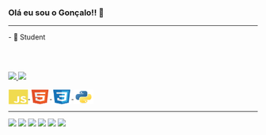 ### Olá eu sou o Gonçalo!! 👋
  <hr>
- 🔭 Student

<br><br>

<div>
  <a href="https://github.com/ferreira1911">
  <img height="180em" src="https://github-readme-stats.vercel.app/api?username=ferreira1911&show_icons=true&theme=dark&include_all_commits=true&count_privte=true"/>
  <img height="180em" src="https://github-readme-stats.vercel.app/api/top-langs/?username=ferreira1911&layout=compact&langs_count=7&theme=dark"/>   
</div>
  
  <div style="display: inline_block"><br>
  <img align="center" alt="Gonca-Js" height="30" width="40" src="https://raw.githubusercontent.com/devicons/devicon/master/icons/javascript/javascript-plain.svg">
  <img align="center" alt="Gonca-HTML" height="30" width="40" src="https://raw.githubusercontent.com/devicons/devicon/master/icons/html5/html5-original.svg">
  <img align="center" alt="Gonca-CSS" height="30" width="40" src="https://raw.githubusercontent.com/devicons/devicon/master/icons/css3/css3-original.svg">
  <img align="center" alt="Gonca-Python" height="30" width="40" src="https://raw.githubusercontent.com/devicons/devicon/master/icons/python/python-original.svg">
</div>
  
  <hr>
  
  <div> 
  <a href="https://www.youtube.com/" target="_blank"><img src="https://img.shields.io/badge/YouTube-FF0000?style=for-the-badge&logo=youtube&logoColor=white" target="_blank"></a>
  <a href="https://instagram.com/goncaloferreira.05" target="_blank"><img src="https://img.shields.io/badge/-Instagram-%23E4405F?style=for-the-badge&logo=instagram&logoColor=white" target="_blank"></a>
 	<a href="https://www.twitch.tv/" target="_blank"><img src="https://img.shields.io/badge/Twitch-9146FF?style=for-the-badge&logo=twitch&logoColor=white" target="_blank"></a>
 <a href="https://discord.gg/Ferreira" target="_blank"><img src="https://img.shields.io/badge/Discord-7289DA?style=for-the-badge&logo=discord&logoColor=white" target="_blank"></a> 
  <a href = "mailto:goncalo1133@gmail.com"><img src="https://img.shields.io/badge/-Gmail-%23333?style=for-the-badge&logo=gmail&logoColor=white" target="_blank"></a>
  <a href="https://www.linkedin.com/in/" target="_blank"><img src="https://img.shields.io/badge/-LinkedIn-%230077B5?style=for-the-badge&logo=linkedin&logoColor=white" target="_blank"></a> 
</div>
